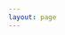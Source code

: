```yaml
---
layout: page
---
```


<script setup>
import { heroConfig } from '../.vitepress/config/hero.en'
import { featuresConfig } from '../.vitepress/config/features.en'
import { keyFeaturesConfig } from '../.vitepress/config/keyFeatures.en'
import { testimonialsConfig } from '../.vitepress/config/testimonials.en'
</script>

<Hero :config="heroConfig" />
<Features :features="featuresConfig" />
<KeyFeatures :config="keyFeaturesConfig" />
<Testimonials :config="testimonialsConfig" />
